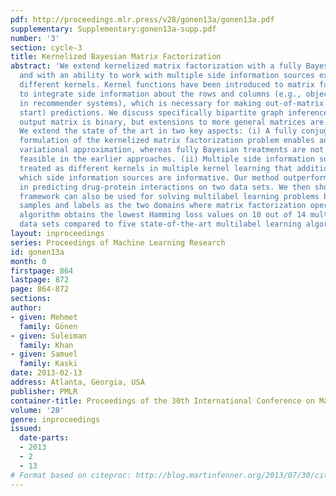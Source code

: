 ```yaml
---
pdf: http://proceedings.mlr.press/v28/gonen13a/gonen13a.pdf
supplementary: Supplementary:gonen13a-supp.pdf
number: '3'
section: cycle-3
title: Kernelized Bayesian Matrix Factorization
abstract: 'We extend kernelized matrix factorization with a fully Bayesian treatment
  and with an ability to work with multiple side information sources expressed as
  different kernels. Kernel functions have been introduced to matrix factorization
  to integrate side information about the rows and columns (e.g., objects and users
  in recommender systems), which is necessary for making out-of-matrix (i.e., cold
  start) predictions. We discuss specifically bipartite graph inference, where the
  output matrix is binary, but extensions to more general matrices are straightforward.
  We extend the state of the art in two key aspects: (i) A fully conjugate probabilistic
  formulation of the kernelized matrix factorization problem enables an efficient
  variational approximation, whereas fully Bayesian treatments are not computationally
  feasible in the earlier approaches. (ii) Multiple side information sources are included,
  treated as different kernels in multiple kernel learning that additionally reveals
  which side information sources are informative. Our method outperforms alternatives
  in predicting drug-protein interactions on two data sets. We then show that our
  framework can also be used for solving multilabel learning problems by considering
  samples and labels as the two domains where matrix factorization operates on. Our
  algorithm obtains the lowest Hamming loss values on 10 out of 14 multilabel classification
  data sets compared to five state-of-the-art multilabel learning algorithms.'
layout: inproceedings
series: Proceedings of Machine Learning Research
id: gonen13a
month: 0
firstpage: 864
lastpage: 872
page: 864-872
sections: 
author:
- given: Mehmet
  family: Gönen
- given: Suleiman
  family: Khan
- given: Samuel
  family: Kaski
date: 2013-02-13
address: Atlanta, Georgia, USA
publisher: PMLR
container-title: Proceedings of the 30th International Conference on Machine Learning
volume: '28'
genre: inproceedings
issued:
  date-parts:
  - 2013
  - 2
  - 13
# Format based on citeproc: http://blog.martinfenner.org/2013/07/30/citeproc-yaml-for-bibliographies/
---
```

